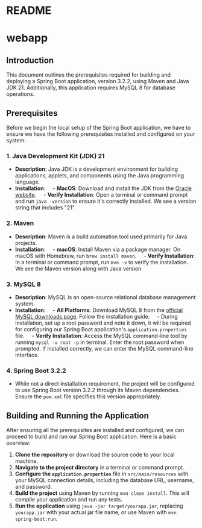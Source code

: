 # README

# webapp

## Introduction

This document outlines the prerequisites required for building and deploying a Spring Boot application, version 3.2.2, using Maven and Java JDK 21. Additionally, this application requires MySQL 8 for database operations.

## Prerequisites

Before we begin the local setup of the Spring Boot application, we have to ensure we have the following prerequisites installed and configured on your  system:

### 1. Java Development Kit (JDK) 21

- **Description**: Java JDK is a development environment for building applications, applets, and components using the Java programming language.
- **Installation**:
    - **MacOS**: Download and install the JDK from the [Oracle website](https://www.oracle.com/java/technologies/javase/jdk21-archive-downloads.html).
    - **Verify Installation**: Open a terminal or command prompt and run `java -version` to ensure it's correctly installed. We see a version string that includes "21".

### 2. Maven

- **Description**: Maven is a build automation tool used primarily for Java projects.
- **Installation**:
    - **macOS**: Install Maven via a package manager. On macOS with Homebrew, run `brew install maven`.
    - **Verify Installation**: In a terminal or command prompt, run `mvn -v` to verify the installation. We see the Maven version along with Java version.

### 3. MySQL 8

- **Description**: MySQL is an open-source relational database management system.
- **Installation**:
    - **All Platforms**: Download MySQL 8 from the [official MySQL downloads page](https://dev.mysql.com/downloads/mysql/). Follow the installation guide.
    - During installation, set up a root password and note it down, it will be required for configuring our Spring Boot application's `application.properties` file.
    - **Verify Installation**: Access the MySQL command-line tool by running `mysql -u root -p` in terminal. Enter the root password when prompted. If installed correctly, we can enter the MySQL command-line interface.

### 4. Spring Boot 3.2.2

- While not a direct installation requirement, the project will be configured to use Spring Boot version 3.2.2 through its Maven dependencies. Ensure the `pom.xml` file specifies this version appropriately.

## Building and Running the Application

After ensuring all the prerequisites are installed and configured, we can proceed to build and run our Spring Boot application. Here is a basic overview:

1. **Clone the repository** or download the source code to your local machine.
2. **Navigate to the project directory** in a terminal or command prompt.
3. **Configure the `application.properties`** file in `src/main/resources` with your MySQL connection details, including the database URL, username, and password.
4. **Build the project** using Maven by running `mvn clean install`. This will compile your application and run any tests.
5. **Run the application** using `java -jar target/yourapp.jar`, replacing `yourapp.jar` with your actual jar file name, or use Maven with `mvn spring-boot:run`.
